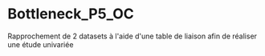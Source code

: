 # Bottleneck_P5_OC
Rapprochement de 2 datasets à l'aide d'une table de liaison afin de réaliser une étude univariée
